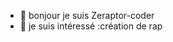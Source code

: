 - 👋 bonjour je suis Zeraptor-coder
- 👀 je suis intéressé :création de rap 


<!---
Zeraptor-coder/Zeraptor-coder is a ✨ special ✨ repository because its `README.md` (this file) appears on your GitHub profile.
You can click the Preview link to take a look at your changes.
--->
